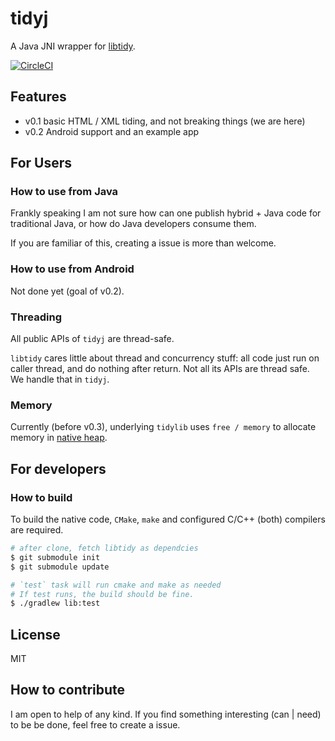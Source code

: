 # tidyj

A Java JNI wrapper for [libtidy](http://www.html-tidy.org/developer/).

[![CircleCI](https://circleci.com/gh/jokester/tidyj.svg?style=svg)](https://circleci.com/gh/jokester/tidyj)

## Features

- v0.1 basic HTML / XML tiding, and not breaking things (we are here)
- v0.2 Android support and an example app

<!--
- v0.4 Readonly DOM access
- v0.3 Control over memory usage
 -->
<!-- TODO: add example app -->

## For Users

### How to use from Java

Frankly speaking I am not sure how can one publish hybrid + Java code for traditional Java,
or how do Java developers consume them. <!-- TODO: update -->

If you are familiar of this, creating a issue is more than welcome.

### How to use from Android

Not done yet (goal of v0.2).

<!-- TODO: publish aar for android -->

### Threading

All public APIs of `tidyj` are thread-safe.

`libtidy` cares little about thread and concurrency stuff:
all code just run on caller thread, and do nothing after return. Not all its APIs are thread safe.
We handle that in `tidyj`.

### Memory

Currently (before v0.3), underlying `tidylib` uses `free / memory`
to allocate memory in [native heap](https://docs.oracle.com/javase/8/docs/technotes/guides/troubleshoot/memleaks005.html#sthref46).

<!-- TODO: add a close() method -->

<!-- TODO:
milestone v0.3: memory management
- provide

Each `TidyHTML5` instance creates a direct `ByteBuffer` for `libtidy` to use.

JVM GC knows how to free the native heap behind a direct ByteBuffer.
However a direct buffer have a small memory footpoint in Java heap, and may live longer than necessary before GC.

In case this concerns you, call `#free()` to free . Consequent calls on a throw
If this concerns you: a user can
NOTE:
-->

## For developers

### How to build

To build the native code, `CMake`, `make` and configured C/C++ (both) compilers are required.

```sh
# after clone, fetch libtidy as dependcies
$ git submodule init
$ git submodule update

# `test` task will run cmake and make as needed
# If test runs, the build should be fine.
$ ./gradlew lib:test
```

## License

MIT

## How to contribute

I am open to help of any kind. If you find something interesting (can | need) to be be done, feel free to create a issue.

